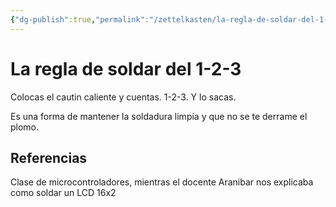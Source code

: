 ```yaml
---
{"dg-publish":true,"permalink":"/zettelkasten/la-regla-de-soldar-del-1-2-3/","tags":["Zettelkasten","Evergreen"]}
---
```


# La regla de soldar del 1-2-3
Colocas el cautin caliente y cuentas. 1-2-3. Y lo sacas.

Es una forma de mantener la soldadura limpia y que no se te derrame el plomo.

## Referencias
Clase de microcontroladores, mientras el docente Aranibar nos explicaba como soldar un LCD 16x2